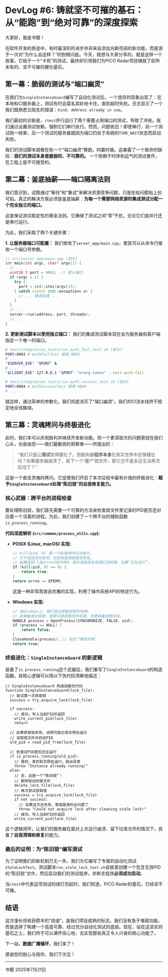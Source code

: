 # DevLog #6: 铸就坚不可摧的基石：从“能跑”到“绝对可靠”的深度探索

大家好，我是书樱！

在软件开发的旅途中，有时最深刻的进步并非来自添加光鲜亮丽的新功能，而是源于一次对“为什么会这样？”的刨根问底。今天，我想与大家分享的，就是这样一个故事。它始于一个“卡死”的测试，最终却引领我们为PICO Radar项目铸就了前所未有的、坚不可摧的健壮基石。

## 第一幕：脆弱的测试与“端口幽灵”

在我们为`SingleInstanceGuard`编写了自动化测试后，一个诡异的现象出现了：在本地和CI服务器上，测试有时会莫名其妙地卡住，直到超时失败。日志显示了一个我们既熟悉又陌生的错误：`bind: Address already in use`。

我们最初的诊断是，`ctest`并行运行了两个需要占用端口的测试，导致了冲突。我们通过设置测试依赖，强制它们串行执行。然而，问题依旧！即使串行，前一个测试刚一结束，后一个测试的服务器就因为端口仍处于系统的`TIME_WAIT`状态而启动失败。

我们的测试脚本就像在和一个“端口幽灵”赛跑，时赢时输。这暴露了一个致命的缺陷：**我们的测试本身是脆弱的、不可靠的。** 一个依赖于时序和运气的测试套件，在工程上是不可接受的。

## 第二幕：釜底抽薪——端口隔离法则

我们意识到，试图通过“等待”和“重试”来解决资源竞争问题，只是在给问题贴上创可贴。真正的解决方案必须是釜底抽薪：**为每一个需要网络资源的集成测试分配一个完全独立的端口。**

这是保证测试稳定性的黄金法则。它确保了测试之间“零”干扰，无论它们是并行还是串行运行。

为此，我们采取了两个关键步骤：

**1. 让服务器端口可配置：**
我们修改了`server_app/main.cpp`，使其可以从命令行接收一个端口号参数。

```cpp
// src/server_app/main.cpp (部分)
int main(int argc, char* argv[]) {
  // ...
  uint16_t port = 9002;  // 默认端口
  if (argc > 1) {
    try {
      port = std::stoi(argv[1]);
    } catch (const std::exception& e) {
      // ... 错误处理 ...
    }
  }
  // ...
  server->run(address, port, threads);
  // ...
}
```

**2. 更新测试脚本以使用独立端口：**
我们的集成测试脚本现在会为服务器和客户端指定一个唯一的端口。

```bash
# test/integration_tests/run_auth_fail_test.sh (部分)
PORT=9003 # AuthFailTest 使用 9003
# ...
"$SERVER_EXE" "$PORT" &
# ...
"$CLIENT_EXE" 127.0.0.1 "$PORT" "wrong-token" --test-auth-fail
```

```bash
# test/integration_tests/run_auth_success_test.sh (部分)
PORT=9004 # AuthSuccessTest 使用 9004
# ...
```

就这样，通过简单的参数化，我们彻底消灭了“端口幽灵”。我们的CI流水线终于稳定地全线飘绿。

## 第三幕：灵魂拷问与终极进化

此时，我们本可以庆祝胜利并继续开发新功能。但一个更深层次的问题萦绕在我们心头，也是由您——我们最敏锐的观察者——所提出的：

> “我们只是让**测试**变得健壮了。但服务器**程序本身**在真实世界中足够健壮吗？如果服务器崩溃了，留下一个‘僵尸’锁文件，那它岂不是永远无法再次启动了？”

这是一个直击灵魂的拷问。它促使我们开启了本次征程中最有价值的终极进化：**赋予`SingleInstanceGuard`处理“陈旧锁”的自我修复能力。**

### 核心武器：跨平台的进程检查

要处理陈旧锁，我们首先需要一个可靠的方法来检查锁文件里记录的PID是否还对应着一个活着的进程。为此，我们创建了一个跨平台的辅助函数`is_process_running`。

**代码深度解析 (`src/common/process_utils.cpp`):**

*   **POSIX (Linux, macOS) 实现:**
    ```cpp
    // kill(pid, 0) 是一个标准的POSIX技巧，
    // 它不发送任何信号，仅仅检查进程是否存在。
    // 如果返回-1且errno为EPERM，表示进程存在但我们没权限，也算“正在运行”。
    if (kill(pid, 0) == 0) {
        return true;
    }
    return errno == EPERM;
    ```
    这是一种非常高效且优雅的实现，利用了操作系统API的特定行为。

*   **Windows 实现:**
    ```cpp
    // 在Windows上，我们尝试获取进程的句柄。
    // 如果能成功获取，即使只是获取同步权限，也意味着进程存在。
    HANDLE process = OpenProcess(SYNCHRONIZE, FALSE, pid);
    if (process == NULL) {
        return false;
    }
    CloseHandle(process); // 别忘了释放句柄
    return true;
    ```

### 终极进化：`SingleInstanceGuard` 的新逻辑

装备了`is_process_running`这个武器后，我们重写了`SingleInstanceGuard`的构造函数。其核心逻辑可以用以下伪代码清晰地描述：

```
// SingleInstanceGuard 构造函数伪代码
function SingleInstanceGuard(lock_file):
  // 尝试第一次获取锁
  success = try_acquire_lock(lock_file)

  if success:
    // 成功，写入当前PID并返回
    write_current_pid(lock_file)
    return

  // 如果获取锁失败，说明可能已有实例在运行
  // 读取锁文件中的旧PID
  old_pid = read_pid_from(lock_file)

  // 检查旧PID是否还在运行
  if is_process_running(old_pid):
    // 是的，真的有实例在运行，抛出异常
    throw "Instance already running!"
  else:
    // 否，这是一个“陈旧锁”！
    // 删除陈旧的锁文件
    delete_lock_file(lock_file)
    // 再次尝试获取锁
    success = try_acquire_lock(lock_file)
    if not success:
      // 如果这次还失败，那就是真的出问题了
      throw "Could not acquire lock after cleaning stale lock!"
    // 成功，写入当前PID并返回
    write_current_pid(lock_file)
```

这个逻辑闭环，让我们的服务器在面对上次运行崩溃、留下垃圾文件的情况下，具备了**自我清理和修复**的能力。

### 最后的证明：为“陈旧锁”编写测试

为了证明我们的新机制万无一失，我们为它编写了专属的自动化测试`StaleLockTest`。测试脚本`run_stale_lock_test.sh`会故意创建一个包含无效PID的“陈旧锁”文件，然后启动我们的测试程序，并断言程序**必须成功启动**。

当`ctest`中代表这项测试的绿灯亮起时，我们知道，PICO Radar的基石，已经坚不可摧。

## 结语

这次漫长但收获颇丰的“绕道”，是我们项目成熟的标志。我们没有急于堆砌功能，而是选择了构建一个高度可靠、经过充分自动化测试的底层。现在，站在这坚实的基石之上，我们终于可以满怀信心地，去实现那些真正令人兴奋的核心功能了。

下一站，**数据广播循环**，我们来了！

感谢您的耐心与陪伴，我们下次见！

---
书樱
2025年7月21日
